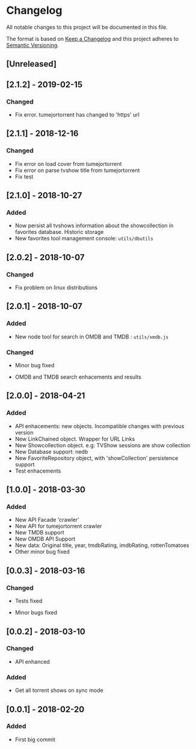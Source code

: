 # Changelog

All notable changes to this project will be documented in this file.

The format is based on [Keep a Changelog](http://keepachangelog.com/en/1.0.0/)
and this project adheres to [Semantic Versioning](http://semver.org/spec/v2.0.0.html).

## [Unreleased]

## [2.1.2] - 2019-02-15

### Changed

- Fix error. tumejortorrent  has changed to 'https' url

## [2.1.1] - 2018-12-16

### Changed

- Fix error on load cover from tumejortorrent
- Fix error on parse tvshow title from tumejortorrent
- Fix test

## [2.1.0] - 2018-10-27

### Added

- Now persist all tvshows information about the showcollection in favorites database. Historic storage
- New favorites tool management console: `utils/dbutils`

## [2.0.2] - 2018-10-07

### Changed

- Fix problem on linux distributions

## [2.0.1] - 2018-10-07

### Added

- New node tool for search in OMDB and TMDB : `utils/xmdb.js`

### Changed

- Minor bug fixed 

- OMDB and TMDB search enhacements and results


## [2.0.0] - 2018-04-21

### Added

- API enhacements: new objects. Incompatible changes with previous version
- New LinkChained object. Wrapper for URL Links
- New Showcollection object. e.g: TVShow sessions are show collection
- New Database support: nedb
- New FavoriteRepository object, with 'showCollection' persistence support
- Test enhacements

## [1.0.0] - 2018-03-30

### Added

- New API Facade 'crawler'
- New API for tumejortorrent crawler
- New TMDB support
- New OMDB API Support
- New data: Original title, year, tmdbRating, imdbRating, rottenTomatoes
- Other minor bug fixed

## [0.0.3] - 2018-03-16

### Changed

- Tests fixed

- Minor bugs fixed

## [0.0.2] - 2018-03-10

### Changed

- API enhanced 

### Added

- Get all torrent shows on sync mode

## [0.0.1] - 2018-02-20

### Added

- First big commit